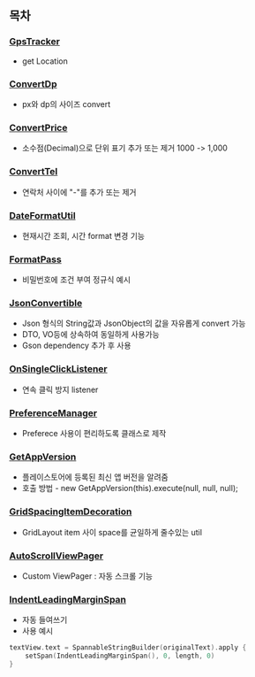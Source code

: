 ## 목차
### [GpsTracker](https://github.com/jeonmingyun/Utils/blob/main/app/src/main/java/com/min/utils/GpsTracker.java)
- get Location
### [ConvertDp](https://github.com/jeonmingyun/Utils/blob/main/app/src/main/java/com/min/utils/ConvertDp.java)
- px와 dp의 사이즈 convert
### [ConvertPrice](https://github.com/jeonmingyun/Utils/blob/main/app/src/main/java/com/min/utils/ConvertPrice.java)
- 소수점(Decimal)으로 단위 표기 추가 또는 제거 1000 -> 1,000
### [ConvertTel](https://github.com/jeonmingyun/Utils/blob/main/app/src/main/java/com/min/utils/ConvertTel.java)
- 연락처 사이에 "-"를 추가 또는 제거
### [DateFormatUtil](https://github.com/jeonmingyun/Utils/blob/main/app/src/main/java/com/min/utils/DateFormatUtil.java)
- 현재시간 조회, 시간 format 변경 기능
### [FormatPass](https://github.com/jeonmingyun/Utils/blob/main/app/src/main/java/com/min/utils/FormatPass.java)
- 비밀번호에 조건 부여 정규식 예시
### [JsonConvertible](https://github.com/jeonmingyun/Utils/blob/main/app/src/main/java/com/min/utils/JsonConvertible.java)
- Json 형식의 String값과 JsonObject의 값을 자유롭게 convert 가능
- DTO, VO등에 상속하여 동일하게 사용가능
- Gson dependency 추가 후 사용
### [OnSingleClickListener](https://github.com/jeonmingyun/Utils/blob/main/app/src/main/java/com/min/utils/OnSingleClickListener.java)
- 연속 클릭 방지 listener
### [PreferenceManager](https://github.com/jeonmingyun/Utils/blob/main/app/src/main/java/com/min/utils/PreferenceManager.java)
- Preferece 사용이 편리하도록 클래스로 제작
### [GetAppVersion](https://github.com/jeonmingyun/Utils/blob/main/app/src/main/java/com/min/utils/GetAppVersion.java)
- 플레이스토어에 등록된 최신 앱 버전을 알려줌
- 호출 방법 - new GetAppVersion(this).execute(null, null, null);
### [GridSpacingItemDecoration](https://github.com/jeonmingyun/Utils/blob/main/app/src/main/java/com/min/utils/GridSpacingItemDecoration.java)
- GridLayout item 사이 space를 균일하게 줄수있는 util
### [AutoScrollViewPager](https://github.com/jeonmingyun/Utils/blob/main/app/src/main/java/com/min/utils/autoScrollViewPager)
- Custom ViewPager : 자동 스크롤 기능
### [IndentLeadingMarginSpan](https://github.com/jeonmingyun/Utils/blob/main/app/src/main/java/com/min/utils/autoScrollViewPager)
- 자동 들여쓰기
- 사용 예시
``` kotlin
textView.text = SpannableStringBuilder(originalText).apply {
    setSpan(IndentLeadingMarginSpan(), 0, length, 0)
}
```
